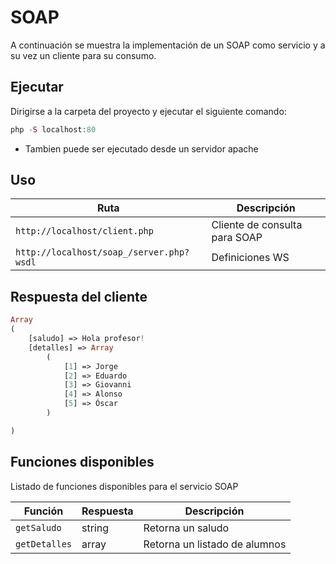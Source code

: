 # SOAP

A continuación se muestra la implementación de un SOAP como servicio y a su vez un cliente para su consumo.

## Ejecutar

Dirigirse a la carpeta del proyecto y ejecutar el siguiente comando:

```php
php -S localhost:80
```

* Tambien puede ser ejecutado desde un servidor apache

## Uso

| Ruta | Descripción |
| ------------- | ------------- |
| `http://localhost/client.php`  | Cliente de consulta para SOAP  |
| `http://localhost/soap_/server.php?wsdl`  | Definiciones WS  |


## Respuesta del cliente
```php
Array
(
    [saludo] => Hola profesor!
    [detalles] => Array
        (
            [1] => Jorge
            [2] => Eduardo
            [3] => Giovanni
            [4] => Alonso
            [5] => Óscar
        )

)
```

## Funciones disponibles

Listado de funciones disponibles para el servicio SOAP

| Función | Respuesta | Descripción |
| ------------- | - |------------- |
| `getSaludo`  | string |Retorna un saludo  |
| `getDetalles`  | array | Retorna un listado de alumnos  |
